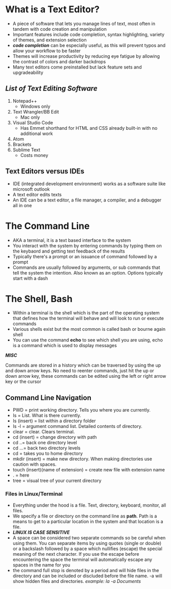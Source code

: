 # **What is a Text Editor?**

+ A piece of software that lets you manage lines of text, most often in tandem with code creation and manipulation
+ Important features include code completion, syntax highlighting, variety of themes, and extension selection
+ __*code completion*__ can be especially useful, as this will prevent typos and allow your workflow to be faster
+ Themes will increase productivity by reducing eye fatigue by allowing the contrast of colors and darker backdrops
+ Many text editors come preinstalled but lack feature sets and upgradeability

## __*List of Text Editing Software*__
1. Notepad++
   - Windows only
2. Text Wrangler/BB Edit
   - Mac only
3. Visual Studio Code
   - Has Emmet shorthand for HTML and CSS already built-in with no additional work
4. Atom
5. Brackets
6. Sublime Text
   - Costs money

## **Text Editors versus IDEs**

- IDE (integrated development environment) works as a software suite like microsoft outlook
- A text editor edits texts
- An IDE can be a text editor, a file manager, a compiler, and a debugger all in one

# **The Command Line**

* AKA a terminal, it is a text based interface to the system
* You interact with the system by entering commands by typing them on the keybaord and getting text feedback of the results
* Typically there's a prompt or an issuance of command followed by a prompt
* Commands are usually followed by arguments, or sub commands that tell the system the intention. Also known as an option. Options typically start with a dash

# The Shell, Bash

+ Within a terminal is the shell which is the part of the operating system that defines how the terminal will behave and will look to run or execute commands
+ Various shells exist but the most common is called bash or bourne again shell
+ You can use the command __echo__ to see which shell you are using, echo is a command which is used to display messages

__*MISC*__ 

Commands are stored in a history which can be traversed by using the up and down arrow keys. No need to reenter commands, just hit the up or down arrow key, these commands can be edited using the left or right arrow key or the cursor

## Command Line Navigation

+ PWD = print working directory. Tells you where you are currently.
+ Is = List. What is there currently.
+ Is (insert) = list within a directory folder
+ Is -l = argument command list. Detailed contents of directory.
+ clear = clear. Clears terminal.
+ cd (insert) = change directory with path
+ cd ..= back one directory level
+ cd ...= back two directory levels
+ cd = takes you to home directory
+ mkdir (insert) = make new directory. When making directories use caution with spaces.
+ touch (insert)(name of extension) = create new file with extension name
+ . = here
+ tree = visual tree of your current directory

### Files in Linux/Terminal

- Everything under the hood is a file. Text, directory, keyboard, monitor, all files.
- We specify a file or directory on the command line as **path**. Path is a means to get to a particular location in the system and that location is a file.
- __*LINUX IS CASE SENSITIVE*__
- A space can be considered two separate commands so be careful when using them. You can separate items by using quotes (single or double) or a backslash followed by a space which nullifies (escape) the special meaning of the next character. If you use the escape before encountering the space the terminal will automatically escape any spaces in the name for you
- the command full stop is denoted by a period and will hide files in the directory and can be included or discluded before the file name. -a  will show hidden files and directories. *example: la -a Documents*
